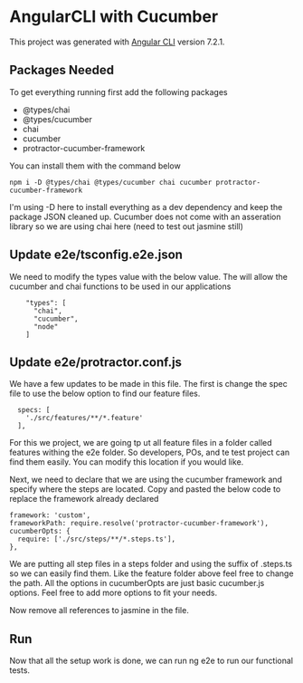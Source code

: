 # AngularCLI with Cucumber

This project was generated with [Angular CLI](https://github.com/angular/angular-cli) version 7.2.1.

## Packages Needed

To get everything running first add the following packages
* @types/chai
* @types/cucumber
* chai
* cucumber
* protractor-cucumber-framework

You can install them with the command below 
```
npm i -D @types/chai @types/cucumber chai cucumber protractor-cucumber-framework
```

I'm using -D here to install everything as a dev dependency and keep the package JSON cleaned up.  Cucumber does not come with an asseration library so we are using chai here (need to test out jasmine still)

## Update e2e/tsconfig.e2e.json
We need to modify the types value with the below value.  The will allow the cucumber and chai functions to be used in our applications

```
    "types": [
      "chai",
      "cucumber",
      "node"
    ]
```

## Update e2e/protractor.conf.js
We have a few updates to be made in this file.  The first is change the spec file to use the below option to find our feature files.

```
  specs: [
    './src/features/**/*.feature'
  ],
```

For this we project, we are going tp ut all feature files in a folder called features withing the e2e folder.  So developers, POs, and te test project can find them easily.  You can modify this location if you would like.

Next, we need to declare that we are using the cucumber framework and specify where the steps are located.  Copy and pasted the below code to replace the framework already declared

```
framework: 'custom',
frameworkPath: require.resolve('protractor-cucumber-framework'),
cucumberOpts: {
  require: ['./src/steps/**/*.steps.ts'],
},
```

We are putting all step files in a steps folder and using the suffix of .steps.ts so we can easily find them.  Like the feature folder above feel free to change the path.  All the options in cucumberOpts are just basic cucumber.js options.  Feel free to add more options to fit your needs.

Now remove all references to jasmine in the file.

## Run
Now that all the setup work is done, we can run ng e2e to run our functional tests.
